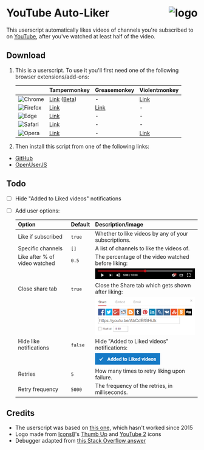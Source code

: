 # YouTube Auto-Liker <img src="https://cdn.rawgit.com/HatScripts/YouTubeAutoLiker/master/logo.svg" alt="logo" height="48px" align="right">

This userscript automatically likes videos of channels you're subscribed to on [YouTube](https://www.youtube.com/), after you've watched at least half of the video.

## Download
1. This is a userscript. To use it you'll first need one of the following browser extensions/add-ons:

   |   | Tampermonkey | Greasemonkey | Violentmonkey |
   |---|--------------|--------------|---------------|
   ![Chrome](https://cdn.rawgit.com/alrra/browser-logos/master/src/chrome/chrome_24x24.png "Chrome") | [Link](https://chrome.google.com/webstore/detail/tampermonkey/dhdgffkkebhmkfjojejmpbldmpobfkfo) ([Beta](https://chrome.google.com/webstore/detail/tampermonkey-beta/gcalenpjmijncebpfijmoaglllgpjagf)) | - | [Link](https://chrome.google.com/webstore/detail/violentmonkey/jinjaccalgkegednnccohejagnlnfdag)
   ![Firefox](https://cdn.rawgit.com/alrra/browser-logos/master/src/firefox/firefox_24x24.png "Firefox") | [Link](https://addons.mozilla.org/firefox/addon/tampermonkey/) | [Link](https://addons.mozilla.org/firefox/addon/greasemonkey/) | - |
   ![Edge](https://cdn.rawgit.com/alrra/browser-logos/master/src/edge/edge_24x24.png "Edge") | [Link](https://www.microsoft.com/store/apps/9NBLGGH5162S) | - | - |
   ![Safari](https://cdn.rawgit.com/alrra/browser-logos/master/src/safari/safari_24x24.png "Safari") | [Link](https://safari.tampermonkey.net/tampermonkey.safariextz) | - | - |
   ![Opera](https://cdn.rawgit.com/alrra/browser-logos/master/src/opera/opera_24x24.png "Opera") | [Link](https://addons.opera.com/extensions/details/tampermonkey-beta/) | - | [Link](https://addons.opera.com/extensions/details/violent-monkey/)

2. Then install this script from one of the following links:
* [GitHub](https://github.com/HatScripts/YouTubeAutoLiker/raw/master/youtube-auto-liker.user.js)
* [OpenUserJS](https://openuserjs.org/install/HatScripts/YouTube_Auto-Liker.user.js)

## Todo

- [ ] Hide "Added to Liked videos" notifications
- [ ] Add user options:

    Option                        | Default     | Description/image
    ----------------------------- | ----------- | -----------------
    Like if subscribed            | `true`      | Whether to like videos by any of your subscriptions.
    Specific channels             | `[]`        | A list of channels to like the videos of.
    Like after % of video watched | `0.5`       | The percentage of the video watched before liking:
    |                             |             | ![](readme-images/video-half-watched.png)
    Close share tab               | `true`      | Close the Share tab which gets shown after liking:
    |                             |             | ![](readme-images/share-tab.png)
    Hide like notifications       | `false`     | Hide "Added to Liked videos" notifications:
    |                             |             | ![](readme-images/like-notification.png)
    Retries                       | `5`         | How many times to retry liking upon failure.
    Retry frequency               | `5000`      | The frequency of the retries, in milliseconds.

## Credits

- The userscript was based on [this one](https://greasyfork.org/en/scripts/4948-youtube-auto-like-videos), which hasn't worked since 2015
- Logo made from [Icons8](https://icons8.com/)'s [Thumb Up](https://icons8.com/icon/31661/thumb-up) and [YouTube 2](https://icons8.com/icon/32067/youtube-2) icons
- Debugger adapted from [this Stack Overflow answer](http://stackoverflow.com/a/32928812/2203482)
